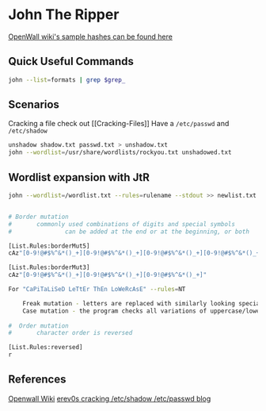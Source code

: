 # John The Ripper

[OpenWall wiki's sample hashes can be found here](https://openwall.info/wiki/john/sample-hashes)

## Quick Useful Commands

```bash
john --list=formats | grep $grep_
```


## Scenarios

Cracking a file check out [[Cracking-Files]]
Have a `/etc/passwd` and `/etc/shadow`

```bash
unshadow shadow.txt passwd.txt > unshadow.txt
john --wordlist=/usr/share/wordlists/rockyou.txt unshadowed.txt
```



## Wordlist expansion with JtR
```bash
john --wordlist=/wordlist.txt --rules=rulename --stdout >> newlist.txt


# Border mutation 
#       commonly used combinations of digits and special symbols 
#               can be added at the end or at the beginning, or both

[List.Rules:borderMut5]
cAz"[0-9!@#$%^&*()_+][0-9!@#$%^&*()_+][0-9!@#$%^&*()_+][0-9!@#$%^&*()_+][0-9!@#$%^&*()_+]"

[List.Rules:borderMut3]
cAz"[0-9!@#$%^&*()_+][0-9!@#$%^&*()_+][0-9!@#$%^&*()_+]"

For "CaPiTaLiSeD LeTtEr ThEn LoWeRcAsE" --rules=NT

    Freak mutation - letters are replaced with similarly looking special symbols
    Case mutation - the program checks all variations of uppercase/lowercase letters for any character
   
#  Order mutation
#       character order is reversed

[List.Rules:reversed]
r
```

## References

[Openwall Wiki](https://openwall.info/wiki)
[erev0s cracking /etc/shadow /etc/passwd blog](https://erev0s.com/blog/cracking-etcshadow-john/)